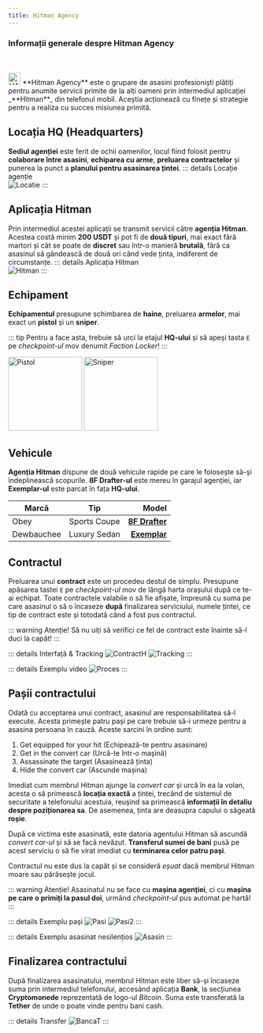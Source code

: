 ```yaml
---
title: Hitman Agency
---
```


### Informații generale despre Hitman Agency
<br>
<br>
<Image src="https://i.imgur.com/cRrHPrB.png" alt="HA" width="25" label="" /> **Hitman Agency** este o grupare de asasini profesioniști plătiți pentru anumite servicii primite de la alți oameni prin intermediul aplicației _**Hitman**_ din telefonul mobil. Aceștia acționează cu finețe și strategie pentru a realiza cu succes misiunea primită.


## Locația HQ (Headquarters)

**Sediul agenției** este ferit de ochii oamenilor, locul fiind folosit pentru **colaborare între asasini**, **echiparea cu arme**, **preluarea contractelor** și punerea la punct a **planului pentru asasinarea țintei**.
::: details Locație agenție  
<Image src="https://i.imgur.com/baLM7e6.png" alt="Locatie" />
:::

## Aplicația Hitman

Prin intermediul acestei aplicații se transmit servicii către **agenția Hitman**. Acestea costă minim **200 USDT** și pot fi de **două tipuri**, mai exact fără martori și cât se poate de **discret** sau într-o manieră **brutală**, fără ca asasinul să gândească de două ori când vede ținta, indiferent de circumstanțe.
::: details Aplicația Hitman  
<Image src="https://i.imgur.com/3oHqd3o.png" alt="Hitman" /> 
:::

## Echipament

**Echipamentul** presupune schimbarea de **haine**, preluarea **armelor**, mai exact un **pistol** și un **sniper**.

::: tip
Pentru a face asta, trebuie să urci la etajul **HQ-ului** și să apeși tasta `E` pe *checkpoint-ul* mov denumit *Faction Locker*! 
:::

<Image src="https://i.imgur.com/kp2pnkN.png" alt="Pistol" label="Pistol - 36 bullets" width="150" /> 
<Image src="https://i.imgur.com/LNDlffh.png" alt="Sniper" label="Sniper Rifle - 20 bullets" width="150" />


## Vehicule

**Agenția Hitman** dispune de două vehicule rapide pe care le folosește să-și îndeplinească scopurile. **8F Drafter-ul** este mereu în garajul agenției, iar **Exemplar-ul** este parcat în fața **HQ-ului**. 

| Marcă       |      Tip     |  Model |
| ------------- | :-----------: | ----: |
| Obey      | Sports Coupe | [**8F Drafter**](https://static.wikia.nocookie.net/gtawiki/images/b/b8/8FDrafter-GTAO-front.png/revision/latest/scale-to-width-down/1000?cb=20190723230655) |
| Dewbauchee      |   Luxury Sedan    |   [**Exemplar**](https://static.wikia.nocookie.net/gtawiki/images/d/de/Exemplar-GTAV-front.png/revision/latest/scale-to-width-down/1000?cb=20150530112831) |

## Contractul

Preluarea unui **contract** este un procedeu destul de simplu. Presupune apăsarea tastei `E` pe *checkpoint-ul* mov de lângă harta orașului după ce te-ai echipat. Toate contractele valabile o să fie afișate, împreună cu suma pe care asasinul o să o încaseze **după** finalizarea serviciului, numele țintei, ce tip de contract este și totodată când a fost pus contractul. 

::: warning Atenție!
Să nu uiți să verifici ce fel de contract este înainte să-l duci la capăt!
:::

::: details Interfață & Tracking
<Image src="https://i.imgur.com/P33auRe.png" alt="ContractH" />
<Image src="https://i.imgur.com/aBBM7UL.png" alt="Tracking" />
:::

::: details Exemplu video
<Image src="https://i.imgur.com/8lwhrHO.gif" alt="Proces" />
:::

## Pașii contractului
Odată cu acceptarea unui contract, asasinul are responsabilitatea să-l execute. Acesta primește patru pași pe care trebuie să-i urmeze pentru a asasina persoana în cauză. Aceste sarcini în ordine sunt:
1. Get equipped for your hit (Echipează-te pentru asasinare)
2. Get in the convert car (Urcă-te într-o mașină)
3. Assassinate the target (Asasinează ținta)
4. Hide the convert car (Ascunde mașina)

Imediat cum membrul Hitman ajunge la *convert car* și urcă în ea la volan, acesta o să primească **locația exactă** a țintei, trecând de sistemul de securitate a telefonului acestuia, reușind sa primească **informații în detaliu despre poziționarea sa**. De asemenea, ținta are deasupra capului o săgeată **roșie**.

După ce victima este asasinată, este datoria agentului Hitman să ascundă *convert car-ul* și să se facă nevăzut. **Transferul sumei de bani** pusă pe acest serviciu o să fie virat imediat cu **terminarea celor patru pași**. 

Contractul nu este dus la capăt și se consideră *eșuat* dacă membrul Hitman moare sau părăsește jocul.

::: warning Atenție!
Asasinatul nu se face cu **mașina agenției**, ci cu **mașina pe care o primiți la pasul doi**, urmând *checkpoint-ul* pus automat pe hartă!
:::

::: details Exemplu pași
<Image src="https://i.imgur.com/thU5KDz.png" alt="Pasi" />
<Image src="https://i.imgur.com/PRRKe79.png" alt="Pasi2" />
:::

::: details Exemplu asasinat nesilențios
<Image src="https://i.imgur.com/svLNa1I.gif" alt="Asasin" />
:::

## Finalizarea contractului

După finalizarea asasinatului, membrul Hitman este liber să-și încaseze suma prin intermediul telefonului, accesând aplicația **Bank**, la secțiunea **Cryptomonede** reprezentată de logo-ul *Bitcoin*. Suma este transferată la **Tether** de unde o poate vinde pentru bani cash.

::: details Transfer
<Image src="https://i.imgur.com/vuK7v4K.gif" alt="BancaT" />
:::
